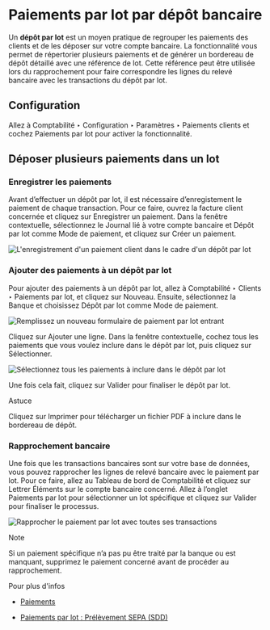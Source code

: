 # Paiements par lot par dépôt bancaire

Un **dépôt par lot** est un moyen pratique de regrouper les paiements des
clients et de les déposer sur votre compte bancaire. La fonctionnalité vous
permet de répertorier plusieurs paiements et de générer un bordereau de dépôt
détaillé avec une référence de lot. Cette référence peut être utilisée lors du
rapprochement pour faire correspondre les lignes du relevé bancaire avec les
transactions du dépôt par lot.

## Configuration

Allez à Comptabilité ‣ Configuration ‣ Paramètres ‣ Paiements clients et
cochez Paiements par lot pour activer la fonctionnalité.

## Déposer plusieurs paiements dans un lot

### Enregistrer les paiements

Avant d’effectuer un dépôt par lot, il est nécessaire d’enregistement le
paiement de chaque transaction. Pour ce faire, ouvrez la facture client
concernée et cliquez sur Enregistrer un paiement. Dans la fenêtre
contextuelle, sélectionnez le Journal lié à votre compte bancaire et Dépôt par
lot comme Mode de paiement, et cliquez sur Créer un paiement.

![L'enregistrement d'un paiement client dans le cadre d'un dépôt par
lot](../../../../_images/batch-payments.png)

### Ajouter des paiements à un dépôt par lot

Pour ajouter des paiements à un dépôt par lot, allez à Comptabilité ‣ Clients
‣ Paiements par lot, et cliquez sur Nouveau. Ensuite, sélectionnez la Banque
et choisissez Dépôt par lot comme Mode de paiement.

![Remplissez un nouveau formulaire de paiement par lot
entrant](../../../../_images/batch-customer-payment.png)

Cliquez sur Ajouter une ligne. Dans la fenêtre contextuelle, cochez tous les
paiements que vous voulez inclure dans le dépôt par lot, puis cliquez sur
Sélectionner.

![Sélectionnez tous les paiements à inclure dans le dépôt par
lot](../../../../_images/batch-lines-selection.png)

Une fois cela fait, cliquez sur Valider pour finaliser le dépôt par lot.

Astuce

Cliquez sur Imprimer pour télécharger un fichier PDF à inclure dans le
bordereau de dépôt.

### Rapprochement bancaire

Une fois que les transactions bancaires sont sur votre base de données, vous
pouvez rapprocher les lignes de relevé bancaire avec le paiement par lot. Pour
ce faire, allez au Tableau de bord de Comptabilité et cliquez sur Lettrer
Éléments sur le compte bancaire concerné. Allez à l’onglet Paiements par lot
pour sélectionner un lot spécifique et cliquez sur Valider pour finaliser le
processus.

![Rapprocher le paiement par lot avec toutes ses
transactions](../../../../_images/batch-reconciliation.png)

Note

Si un paiement spécifique n’a pas pu être traité par la banque ou est
manquant, supprimez le paiement concerné avant de procéder au rapprochement.

Pour plus d'infos

  * [Paiements](../payments.html)

  * [Paiements par lot : Prélèvement SEPA (SDD)](batch_sdd.html)

